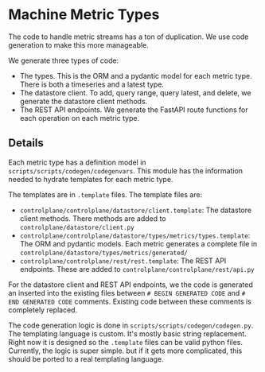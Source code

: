 # Machine Metric Types

The code to handle metric streams has a ton of duplication. We use code generation to make this more manageable.

We generate three types of code:
- The types. This is the ORM and a pydantic model for each metric type. There is both a timeseries and a latest type.
- The datastore client. To add, query range, query latest, and delete, we generate the datastore client methods.
- The REST API endpoints. We generate the FastAPI route functions for each operation on each metric type.

## Details

Each metric type has a definition model in `scripts/scripts/codegen/codegenvars`. This module has the information 
needed to hydrate templates for each metric type.

The templates are in `.template` files. The template files are:
- `controlplane/controlplane/datastore/client.template`: The datastore client methods. There methods are added to
  `controlplane/datastore/client.py`
- `controlplane/controlplane/datastore/types/metrics/types.template`: The ORM and pydantic models. Each metric generates 
   a complete file in `controlplane/datastore/types/metrics/generated/`
- `controlplane/controlplane/rest/rest.template`: The REST API endpoints. These are added to `controlplane/controlplane/rest/api.py`

For the datastore client and REST API endpoints, we the code is generated an inserted into the existing files 
between `# BEGIN GENERATED CODE` and `# END GENERATED CODE` comments. Existing code between these comments is 
completely replaced.

The code generation logic is done in `scripts/scripts/codegen/codegen.py`. The templating language is custom. 
It's mostly basic string replacement. Right now it is designed so the `.template` files can be valid python 
files. Currently, the logic is super simple. but if it gets more complicated, this should be ported to a real 
templating language.
